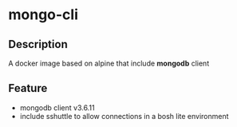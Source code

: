 # mongo-cli

## Description
A docker image based on alpine that include **mongodb** client

## Feature
* mongodb client v3.6.11
* include sshuttle to allow connections in a bosh lite environment
